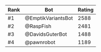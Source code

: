 Rank|Bot|Rating
---|---|---
#1|@EmptikVariantsBot|2588
#2|@RaspFish|2481
#3|@DavidsGuterBot|1488
#4|@pawnrobot|1189
